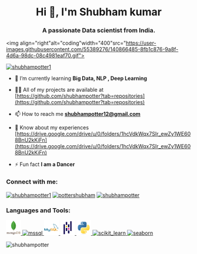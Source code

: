 <h1 align="center">Hi 👋, I'm Shubham kumar</h1>
<h3 align="center">A passionate Data scientist from India.</h3>

<img align="right"alt="coding"width="400"src="https://user-images.githubusercontent.com/55389276/140866485-8fb1c876-9a8f-4d6a-98dc-08c4981eaf70.gif">

<p align="left"> <a href="https://twitter.com/shubhampotter1" target="blank"><img src="https://img.shields.io/twitter/follow/shubhampotter1?logo=twitter&style=for-the-badge" alt="shubhampotter1" /></a> </p>

- 🌱 I’m currently learning **Big Data, NLP , Deep Learning**

- 👨‍💻 All of my projects are available at [https://github.com/shubhampotter?tab=repositories](https://github.com/shubhampotter?tab=repositories)

- 📫 How to reach me **shubhampotter12@gmail.com**

- 📄 Know about my experiences [https://drive.google.com/drive/u/0/folders/1hcVdkWqx7SIr_ewZy1WE608BnU2kKiFn](https://drive.google.com/drive/u/0/folders/1hcVdkWqx7SIr_ewZy1WE608BnU2kKiFn)

- ⚡ Fun fact **I am a Dancer**

<h3 align="left">Connect with me:</h3>
<p align="left">
<a href="https://twitter.com/shubhampotter1" target="blank"><img align="center" src="https://raw.githubusercontent.com/rahuldkjain/github-profile-readme-generator/master/src/images/icons/Social/twitter.svg" alt="shubhampotter1" height="30" width="40" /></a>
<a href="https://linkedin.com/in/pottershubham" target="blank"><img align="center" src="https://raw.githubusercontent.com/rahuldkjain/github-profile-readme-generator/master/src/images/icons/Social/linked-in-alt.svg" alt="pottershubham" height="30" width="40" /></a>
<a href="https://www.leetcode.com/shubhampotter" target="blank"><img align="center" src="https://raw.githubusercontent.com/rahuldkjain/github-profile-readme-generator/master/src/images/icons/Social/leet-code.svg" alt="shubhampotter" height="30" width="40" /></a>
</p>

<h3 align="left">Languages and Tools:</h3>
<p align="left"> <a href="https://www.mongodb.com/" target="_blank" rel="noreferrer"> <img src="https://raw.githubusercontent.com/devicons/devicon/master/icons/mongodb/mongodb-original-wordmark.svg" alt="mongodb" width="40" height="40"/> </a> <a href="https://www.microsoft.com/en-us/sql-server" target="_blank" rel="noreferrer"> <img src="https://www.svgrepo.com/show/303229/microsoft-sql-server-logo.svg" alt="mssql" width="40" height="40"/> </a> <a href="https://www.mysql.com/" target="_blank" rel="noreferrer"> <img src="https://raw.githubusercontent.com/devicons/devicon/master/icons/mysql/mysql-original-wordmark.svg" alt="mysql" width="40" height="40"/> </a> <a href="https://pandas.pydata.org/" target="_blank" rel="noreferrer"> <img src="https://raw.githubusercontent.com/devicons/devicon/2ae2a900d2f041da66e950e4d48052658d850630/icons/pandas/pandas-original.svg" alt="pandas" width="40" height="40"/> </a> <a href="https://www.python.org" target="_blank" rel="noreferrer"> <img src="https://raw.githubusercontent.com/devicons/devicon/master/icons/python/python-original.svg" alt="python" width="40" height="40"/> </a> <a href="https://scikit-learn.org/" target="_blank" rel="noreferrer"> <img src="https://upload.wikimedia.org/wikipedia/commons/0/05/Scikit_learn_logo_small.svg" alt="scikit_learn" width="40" height="40"/> </a> <a href="https://seaborn.pydata.org/" target="_blank" rel="noreferrer"> <img src="https://seaborn.pydata.org/_images/logo-mark-lightbg.svg" alt="seaborn" width="40" height="40"/> </a> </p>

<p><img align="center" src="https://github-readme-stats.vercel.app/api/top-langs?username=shubhampotter&show_icons=true&locale=en&layout=compact" alt="shubhampotter" /></p>

